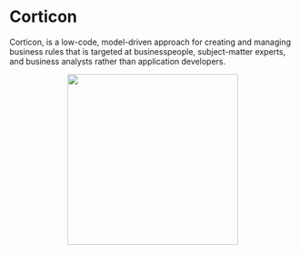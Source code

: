 # Corticon

Corticon, is a low-code, model-driven approach for creating and managing business rules that is targeted at businesspeople, subject-matter experts, and business analysts rather than application developers. 


<p align="center">  <img src="http://i.imgur.com/EXmmL.jpg" width="300"/>
</p>
